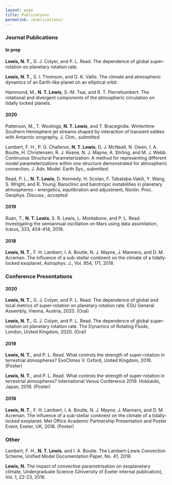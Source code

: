 ```yaml
---
layout: page
title: Publications
permalink: /publications/
---
```


### Journal Publications 

#### In prep
**Lewis, N. T.**, G. J. Colyer, and P. L. Read. The dependence of global super-rotation on planetary rotation rate.

**Lewis, N. T.**, S. I. Thomson, and G. K. Vallis. The climate and atmospheric dynamics of an Earth-like planet on an elliptical orbit.

Hammond, M., **N. T. Lewis**, S.-M. Tsai, and R. T. Pierrehumbert. The rotational and divergent components of the atmospheric circulation on tidally locked planets. 


#### 2020
Patterson, M., T. Woolings, **N. T. Lewis**, and T. Bracegirdle. Wintertime Southern Hemisphere jet streams shaped by interaction of transient eddies with Antarctic orography, J. Clim., *submitted*.

Lambert, F. H., P. G. Challenor, **N. T. Lewis**, D. J. McNeall, N. Owen, I. A. Boutle, H. Christensen, R. J. Keane, N. J. Mayne, A. Stirling, and M. J. Webb. Continuous Structural Parameterization: A method for representing different model parameterizations within one structure demonstrated for atmospheric convection, J. Adv. Model. Earth Sys., *submitted*.

Read, P. L., **N. T. Lewis**, D. Kennedy, H. Scolan, F. Tabataba-Vakili, Y. Wang, S. Wright, and R. Young. Baroclinic and barotropic instabilities in planetary atmospheres - energetics, equilibration and adjustment, Nonlin. Proc. Geophys. Discuss., *accepted*. 


#### 2019
Ruan, T., **N. T. Lewis**, S. R. Lewis, L. Montabone, and P. L. Read. Investigating the semiannual oscillation on Mars using data assimilation, Icarus, 333, 404-414, 2019.


#### 2018
**Lewis, N. T.**, F. H. Lambert, I. A. Boutle, N. J. Mayne, J. Manners, and D. M. Acreman. The influence of a sub-stellar continent on the climate of a tidally-locked exoplanet, Astrophys. J., Vol. 854, 171, 2018.




### Conference Presentations 

#### 2020 
**Lewis, N. T.**, G. J. Colyer, and P. L. Read. The dependence of global and local metrics of super-rotation on planetary rotation rate. EGU General Assembly, Vienna, Austria, 2020. (Oral)

**Lewis, N. T.**, G. J. Colyer, and P. L. Read. The dependence of global super-rotation on planetary rotation rate. The Dynamics of Rotating Fluids, London, United Kingdom, 2020. (Oral) 

#### 2019 
**Lewis, N. T.**, and P. L. Read. What controls the strength of super-rotation in terrestrial atmospheres? ExoClimes V. Oxford, United Kingdom, 2019. (Poster) 

**Lewis, N. T.**, and P. L. Read. What controls the strength of super-rotation in terrestrial atmospheres? International Venus Conference 2019. Hokkaido, Japan, 2019. (Poster)

#### 2018
**Lewis, N. T.**, F. H. Lambert, I. A. Boutle, N. J. Mayne, J. Manners, and D. M. Acreman. The influence of a sub-stellar continent on the climate of a tidally-locked exoplanet. Met Office Academic Partnership Presentation and Poster Event, Exeter, UK, 2018. (Poster)




### Other 
Lambert, F. H., **N. T. Lewis**, and I. A. Boutle. The Lambert-Lewis Convection Scheme, Unified Model Documentation Paper, No. 41, 2019. 

**Lewis, N.** The impact of convective parametrisation on exoplanetary climate, Undergraduate Science (University of Exeter internal publication), Vol. 1, 22-23, 2016. 

